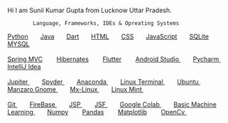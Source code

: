 
Hi I am  Sunil Kumar Gupta from Lucknow Uttar Pradesh.

            Language, Frameworks, IDEs & Opreating Systems
<!--   Python , Java , Dart , HTML , CSS JavaScript , SQLite , MySQL  -->

<a href="https://docs.python.org/3/">Python</a>&nbsp;&nbsp;&nbsp;&nbsp;&nbsp;&nbsp;
<a href="https://docs.oracle.com/en/java/">Java</a>&nbsp;&nbsp;&nbsp;&nbsp;&nbsp;&nbsp;
<a href="https://dart.dev/guides">Dart</a>&nbsp;&nbsp;&nbsp;&nbsp;&nbsp;&nbsp;
<a href="https://www.javatpoint.com/html-html-tag">HTML</a>&nbsp;&nbsp;&nbsp;&nbsp;&nbsp;&nbsp;
<a href="https://www.javatpoint.com/css-tutorial">CSS</a>&nbsp;&nbsp;&nbsp;&nbsp;&nbsp;&nbsp;
<a href="https://www.javatpoint.com/javascript-tutorial">JavaScript</a>&nbsp;&nbsp;&nbsp;&nbsp;&nbsp;&nbsp;
<a href="https://www.sqlite.org/docs.html">SQLite</a>&nbsp;&nbsp;&nbsp;&nbsp;&nbsp;&nbsp;
<a href="https://dev.mysql.com/doc/">MYSQL</a>  <br><br/>
<a href="https://docs.spring.io/spring-framework/docs/current/reference/html/">Spring MVC</a> &nbsp;&nbsp;&nbsp;&nbsp;&nbsp;&nbsp;
<a href="https://hibernate.org/orm/documentation/5.6/">Hibernates</a> &nbsp;&nbsp;&nbsp;&nbsp;&nbsp;&nbsp;
<a href="https://docs.flutter.dev/">Flutter</a> &nbsp;&nbsp;&nbsp;&nbsp;&nbsp;&nbsp;
<a href="https://developer.android.com/">Android Studio </a> &nbsp;&nbsp;&nbsp;&nbsp;&nbsp;&nbsp;
<a href="https://www.jetbrains.com/pycharm/download/">Pycharm </a> &nbsp;&nbsp;&nbsp;&nbsp;&nbsp;&nbsp;
<a href="https://www.jetbrains.com/idea/download/#section=windows">IntelliJ Idea  </a> <br><br/>
<a href="https://www.jetbrains.com/pycharm/download/">Jupiter </a> &nbsp;&nbsp;&nbsp;&nbsp;&nbsp;&nbsp;
<a href="https://www.jetbrains.com/pycharm/download/">Spyder  </a> &nbsp;&nbsp;&nbsp;&nbsp;&nbsp;&nbsp;
<a href="https://www.jetbrains.com/pycharm/download/">Anaconda </a> &nbsp;&nbsp;&nbsp;&nbsp;&nbsp;&nbsp;
<a href="https://www.jetbrains.com/pycharm/download/">Linux Terminal </a> &nbsp;&nbsp;&nbsp;&nbsp;&nbsp;&nbsp;
<a href="https://www.jetbrains.com/pycharm/download/">Ubuntu </a> &nbsp;&nbsp;&nbsp;&nbsp;&nbsp;&nbsp;
<a href="https://www.jetbrains.com/pycharm/download/">Manzaro Gnome </a> &nbsp;&nbsp;&nbsp;&nbsp;&nbsp;&nbsp;
<a href="https://www.jetbrains.com/pycharm/download/">Mx-Linux </a> &nbsp;&nbsp;&nbsp;&nbsp;&nbsp;&nbsp;
<a href="https://www.jetbrains.com/pycharm/download/">Linux Mint </a> &nbsp;&nbsp;&nbsp;&nbsp;&nbsp;&nbsp;<br><br/>
<a href="https://www.jetbrains.com/pycharm/download/">Git </a> &nbsp;&nbsp;&nbsp;&nbsp;&nbsp;&nbsp;
<a href="https://www.jetbrains.com/pycharm/download/">FireBase  </a> &nbsp;&nbsp;&nbsp;&nbsp;&nbsp;&nbsp;
<a href="https://www.jetbrains.com/pycharm/download/">JSP </a> &nbsp;&nbsp;&nbsp;&nbsp;&nbsp;&nbsp;
<a href="https://www.jetbrains.com/pycharm/download/">JSF  </a> &nbsp;&nbsp;&nbsp;&nbsp;&nbsp;&nbsp;
<a href="https://www.jetbrains.com/pycharm/download/">Google Colab </a> &nbsp;&nbsp;&nbsp;&nbsp;&nbsp;&nbsp;
<a href="https://www.jetbrains.com/pycharm/download/">Basic Machine Learning </a> &nbsp;&nbsp;&nbsp;&nbsp;&nbsp;&nbsp;
<a href="https://www.jetbrains.com/pycharm/download/">Numpy</a> &nbsp;&nbsp;&nbsp;&nbsp;&nbsp;&nbsp;
<a href="https://www.jetbrains.com/pycharm/download/">Pandas</a> &nbsp;&nbsp;&nbsp;&nbsp;&nbsp;&nbsp;
<a href="https://www.jetbrains.com/pycharm/download/">Matplotlib</a> &nbsp;&nbsp;&nbsp;&nbsp;&nbsp;&nbsp;
<a href="https://www.jetbrains.com/pycharm/download/">OpenCv </a> &nbsp;&nbsp;&nbsp;&nbsp;&nbsp;&nbsp;
            

